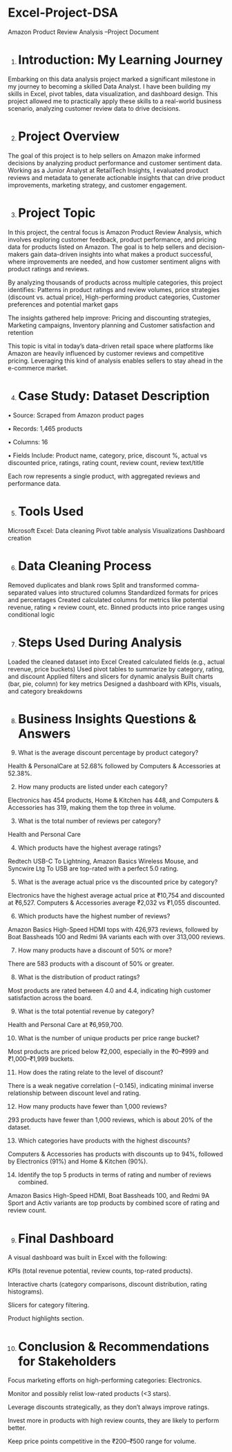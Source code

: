 # Excel-Project-DSA
Amazon Product Review Analysis –Project Document 

1. # Introduction: My Learning Journey

Embarking on this data analysis project marked a significant milestone in my journey to becoming a skilled Data Analyst. I have been building my skills in Excel, pivot tables, data visualization, and dashboard design. This project allowed me to practically apply these skills to a real-world business scenario, analyzing customer review data to drive decisions.


2. # Project Overview

The goal of this project is to help sellers on Amazon make informed decisions by analyzing product performance and customer sentiment data. Working as a Junior Analyst at RetailTech Insights, I evaluated product reviews and metadata to generate actionable insights that can drive product improvements, marketing strategy, and customer engagement.


3. # Project Topic

In this project, the central focus is Amazon Product Review Analysis, which involves exploring customer feedback, product performance, and pricing data for products listed on Amazon. The goal is to help sellers and decision-makers gain data-driven insights into what makes a product successful, where improvements are needed, and how customer sentiment aligns with product ratings and reviews.

By analyzing thousands of products across multiple categories, this project identifies: Patterns in product ratings and review volumes, price strategies (discount vs. actual price), High-performing product categories, Customer preferences and potential market gaps

The insights gathered help improve: Pricing and discounting strategies, Marketing campaigns, Inventory planning and Customer satisfaction and retention

This topic is vital in today’s data-driven retail space where platforms like Amazon are heavily influenced by customer reviews and competitive pricing. Leveraging this kind of analysis enables sellers to stay ahead in the e-commerce market.


4. # Case Study: Dataset Description

• Source: Scraped from Amazon product pages

• Records: 1,465 products

• Columns: 16

• Fields Include: Product name, category, price, discount %, actual vs discounted price, ratings, rating count, review count, review text/title

Each row represents a single product, with aggregated reviews and performance data.


5. # Tools Used

Microsoft Excel:
Data cleaning
Pivot table analysis
Visualizations
Dashboard creation


6. # Data Cleaning Process

Removed duplicates and blank rows
Split and transformed comma-separated values into structured columns
Standardized formats for prices and percentages
Created calculated columns for metrics like potential revenue, rating × review count, etc.
Binned products into price ranges using conditional logic


7. # Steps Used During Analysis

Loaded the cleaned dataset into Excel
Created calculated fields (e.g., actual revenue, price buckets)
Used pivot tables to summarize by category, rating, and discount
Applied filters and slicers for dynamic analysis
Built charts (bar, pie, column) for key metrics
Designed a dashboard with KPIs, visuals, and category breakdowns


8. # Business Insights Questions & Answers

1. What is the average discount percentage by product category?

Health & PersonalCare at 52.68% followed by Computers & Accessories at 52.38%.

2. How many products are listed under each category?

Electronics has 454 products, Home & Kitchen has 448, and Computers & Accessories has 319, making them the top three in volume.

3. What is the total number of reviews per category?

Health and Personal Care

4. Which products have the highest average ratings?

Redtech USB-C To Lightning, Amazon Basics Wireless Mouse, and Syncwire Ltg To USB are top-rated with a perfect 5.0 rating.

5. What is the average actual price vs the discounted price by category?

Electronics have the highest average actual price at ₹10,754 and discounted at ₹6,527. Computers & Accessories average ₹2,032 vs ₹1,055 discounted.

6. Which products have the highest number of reviews?

Amazon Basics High-Speed HDMI tops with 426,973 reviews, followed by Boat Bassheads 100 and Redmi 9A variants each with over 313,000 reviews.

7. How many products have a discount of 50% or more?

There are 583 products with a discount of 50% or greater.

8. What is the distribution of product ratings?

Most products are rated between 4.0 and 4.4, indicating high customer satisfaction across the board.

9. What is the total potential revenue by category?

Health and Personal Care at ₹6,959,700.

10. What is the number of unique products per price range bucket?

Most products are priced below ₹2,000, especially in the ₹0–₹999 and ₹1,000–₹1,999 buckets.

11. How does the rating relate to the level of discount?

There is a weak negative correlation (−0.145), indicating minimal inverse relationship between discount level and rating.

12. How many products have fewer than 1,000 reviews?

293 products have fewer than 1,000 reviews, which is about 20% of the dataset.

13. Which categories have products with the highest discounts?

Computers & Accessories has products with discounts up to 94%, followed by Electronics (91%) and Home & Kitchen (90%).

14. Identify the top 5 products in terms of rating and number of reviews combined.

Amazon Basics High-Speed HDMI, Boat Bassheads 100, and Redmi 9A Sport and Activ variants are top products by combined score of rating and review count.


9. # Final Dashboard

A visual dashboard was built in Excel with the following:

KPIs (total revenue potential, review counts, top-rated products).

Interactive charts (category comparisons, discount distribution, rating histograms).

Slicers for category filtering.

Product highlights section.


10. # Conclusion & Recommendations for Stakeholders

Focus marketing efforts on high-performing categories: Electronics.

Monitor and possibly relist low-rated products (<3 stars).

Leverage discounts strategically, as they don’t always improve ratings.

Invest more in products with high review counts, they are likely to perform better.

Keep price points competitive in the ₹200–₹500 range for volume.

